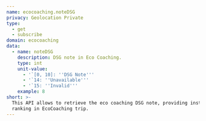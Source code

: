 ```yaml
---
name: ecocoaching.noteDSG
privacy: Geolocation Private
type:
  - get
  - subscribe
domain: ecocoaching
data:
  - name: noteDSG
    description: DSG note in Eco Coaching.
    type: int
    unit-value:
      - '`[0, 10]: ''DSG Note'''
      - '`14: ''Unavailable'''
      - '`15: ''Invalid'''
    example: 8
short: >-
  This API allows to retrieve the eco coaching DSG note, providing instant DSG
  ranking in EcoCoaching trip.
---
```


